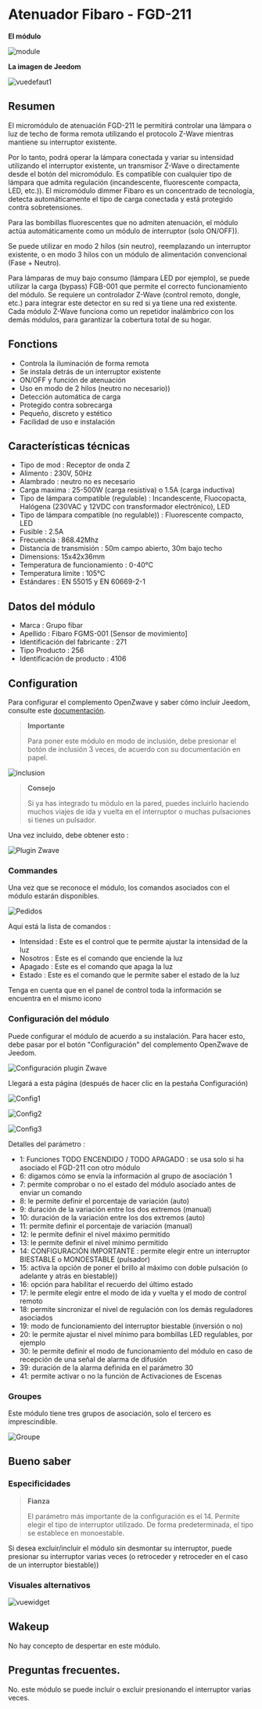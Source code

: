 # Atenuador Fibaro - FGD-211

**El módulo**

![module](images/fibaro.fgd211/module.jpg)

**La imagen de Jeedom**

![vuedefaut1](images/fibaro.fgd211/vuedefaut1.jpg)

## Resumen

El micromódulo de atenuación FGD-211 le permitirá controlar una lámpara o luz de techo de forma remota utilizando el protocolo Z-Wave mientras mantiene su interruptor existente.

Por lo tanto, podrá operar la lámpara conectada y variar su intensidad utilizando el interruptor existente, un transmisor Z-Wave o directamente desde el botón del micromódulo. Es compatible con cualquier tipo de lámpara que admita regulación (incandescente, fluorescente compacta, LED, etc.)). El micromódulo dimmer Fibaro es un concentrado de tecnología, detecta automáticamente el tipo de carga conectada y está protegido contra sobretensiones.

Para las bombillas fluorescentes que no admiten atenuación, el módulo actúa automáticamente como un módulo de interruptor (solo ON/OFF)).

Se puede utilizar en modo 2 hilos (sin neutro), reemplazando un interruptor existente, o en modo 3 hilos con un módulo de alimentación convencional (Fase + Neutro).

Para lámparas de muy bajo consumo (lámpara LED por ejemplo), se puede utilizar la carga (bypass) FGB-001 que permite el correcto funcionamiento del módulo. Se requiere un controlador Z-Wave (control remoto, dongle, etc.) para integrar este detector en su red si ya tiene una red existente. Cada módulo Z-Wave funciona como un repetidor inalámbrico con los demás módulos, para garantizar la cobertura total de su hogar.

## Fonctions

-   Controla la iluminación de forma remota
-   Se instala detrás de un interruptor existente
-   ON/OFF y función de atenuación
-   Uso en modo de 2 hilos (neutro no necesario))
-   Detección automática de carga
-   Protegido contra sobrecarga
-   Pequeño, discreto y estético
-   Facilidad de uso e instalación

## Características técnicas

-   Tipo de mod : Receptor de onda Z
-   Alimento : 230V, 50Hz
-   Alambrado : neutro no es necesario
-   Carga maxima : 25-500W (carga resistiva) o 1.5A (carga inductiva)
-   Tipo de lámpara compatible (regulable) : Incandescente, Fluocopacta, Halógena (230VAC y 12VDC con transformador electrónico), LED
-   Tipo de lámpara compatible (no regulable)) : Fluorescente compacto, LED
-   Fusible : 2.5A
-   Frecuencia : 868.42Mhz
-   Distancia de transmisión : 50m campo abierto, 30m bajo techo
-   Dimensions: 15x42x36mm
-   Temperatura de funcionamiento : 0-40°C
-   Temperatura límite : 105°C
-   Estándares : EN 55015 y EN 60669-2-1

## Datos del módulo

-   Marca : Grupo fibar
-   Apellido : Fibaro FGMS-001 \[Sensor de movimiento\]
-   Identificación del fabricante : 271
-   Tipo Producto : 256
-   Identificación de producto : 4106

## Configuration

Para configurar el complemento OpenZwave y saber cómo incluir Jeedom, consulte este [documentación](https://doc.jeedom.com/es_ES/plugins/automation%20protocol/openzwave/).

> **Importante**
>
> Para poner este módulo en modo de inclusión, debe presionar el botón de inclusión 3 veces, de acuerdo con su documentación en papel.

![inclusion](images/fibaro.fgd211/inclusion.jpg)

> **Consejo**
>
> Si ya has integrado tu módulo en la pared, puedes incluirlo haciendo muchos viajes de ida y vuelta en el interruptor o muchas pulsaciones si tienes un pulsador.

Una vez incluido, debe obtener esto :

![Plugin Zwave](images/fibaro.fgd211/information.jpg)

### Commandes

Una vez que se reconoce el módulo, los comandos asociados con el módulo estarán disponibles.

![Pedidos](images/fibaro.fgd211/commandes.jpg)

Aquí está la lista de comandos :

-   Intensidad : Este es el control que te permite ajustar la intensidad de la luz
-   Nosotros : Este es el comando que enciende la luz
-   Apagado : Este es el comando que apaga la luz
-   Estado : Este es el comando que le permite saber el estado de la luz

Tenga en cuenta que en el panel de control toda la información se encuentra en el mismo icono

### Configuración del módulo

Puede configurar el módulo de acuerdo a su instalación. Para hacer esto, debe pasar por el botón "Configuración" del complemento OpenZwave de Jeedom.

![Configuración plugin Zwave](images/plugin/bouton_configuration.jpg)

Llegará a esta página (después de hacer clic en la pestaña Configuración)

![Config1](images/fibaro.fgd211/config1.jpg)

![Config2](images/fibaro.fgd211/config2.jpg)

![Config3](images/fibaro.fgd211/config3.jpg)

Detalles del parámetro :

-   1: Funciones TODO ENCENDIDO / TODO APAGADO : se usa solo si ha asociado el FGD-211 con otro módulo
-   6: digamos cómo se envía la información al grupo de asociación 1
-   7: permite comprobar o no el estado del módulo asociado antes de enviar un comando
-   8: le permite definir el porcentaje de variación (auto)
-   9: duración de la variación entre los dos extremos (manual)
-   10: duración de la variación entre los dos extremos (auto)
-   11: permite definir el porcentaje de variación (manual)
-   12: le permite definir el nivel máximo permitido
-   13: le permite definir el nivel mínimo permitido
-   14: CONFIGURACIÓN IMPORTANTE : permite elegir entre un interruptor BIESTABLE o MONOESTABLE (pulsador)
-   15: activa la opción de poner el brillo al máximo con doble pulsación (o adelante y atrás en biestable))
-   16: opción para habilitar el recuerdo del último estado
-   17: le permite elegir entre el modo de ida y vuelta y el modo de control remoto
-   18: permite sincronizar el nivel de regulación con los demás reguladores asociados
-   19: modo de funcionamiento del interruptor biestable (inversión o no)
-   20: le permite ajustar el nivel mínimo para bombillas LED regulables, por ejemplo
-   30: le permite definir el modo de funcionamiento del módulo en caso de recepción de una señal de alarma de difusión
-   39: duración de la alarma definida en el parámetro 30
-   41: permite activar o no la función de Activaciones de Escenas

### Groupes

Este módulo tiene tres grupos de asociación, solo el tercero es imprescindible.

![Groupe](images/fibaro.fgd211/groupe.jpg)

## Bueno saber

### Especificidades

> **Fianza**
>
> El parámetro más importante de la configuración es el 14. Permite elegir el tipo de interruptor utilizado. De forma predeterminada, el tipo se establece en monoestable.

Si desea excluir/incluir el módulo sin desmontar su interruptor, puede presionar su interruptor varias veces (o retroceder y retroceder en el caso de un interruptor biestable))

### Visuales alternativos

![vuewidget](images/fibaro.fgd211/vuewidget.jpg)

## Wakeup

No hay concepto de despertar en este módulo.

## Preguntas frecuentes.

No. este módulo se puede incluir o excluir presionando el interruptor varias veces.
